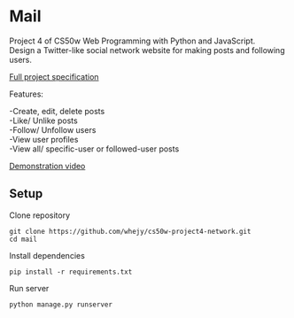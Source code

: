 # Mail

Project 4 of CS50w Web Programming with Python and JavaScript.\
Design a Twitter-like social network website for making posts and following users.

[Full project specification](https://cs50.harvard.edu/web/2020/projects/4/network/)

Features:

-Create, edit, delete posts\
-Like/ Unlike posts\
-Follow/ Unfollow users\
-View user profiles\
-View all/ specific-user or followed-user posts

[Demonstration video](https://youtu.be/XgmpUVYpxCI)


## Setup

Clone repository

```
git clone https://github.com/whejy/cs50w-project4-network.git
cd mail
```

Install dependencies

```
pip install -r requirements.txt
```

Run server

```
python manage.py runserver
```
